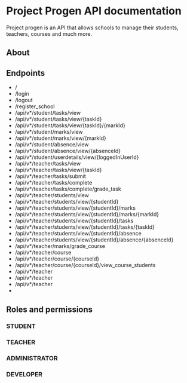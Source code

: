# Project Progen API documentation
Project progen is an API that allows schools to manage their students, teachers, courses and much more. 

## About

## Endpoints
- /
- /login
- /logout
- /register_school
- /api/v*/student/tasks/view
- /api/v*/student/tasks/view/{taskId}
- /api/v*/student/tasks/view/{taskId}/{markId}
- /api/v*/student/marks/view
- /api/v*/student/marks/view/{markId}
- /api/v*/student/absence/view
- /api/v*/student/absence/view/{absenceId}
- /api/v*/student/userdetails/view/{loggedInUserId}
- /api/v*/teacher/tasks/view
- /api/v*/teacher/tasks/view/{taskId}
- /api/v*/teacher/tasks/submit
- /api/v*/teacher/tasks/complete
- /api/v*/teacher/tasks/complete/grade_task
- /api/v*/teacher/students/view
- /api/v*/teacher/students/view/{studentId}
- /api/v*/teacher/students/view/{studentId}/marks
- /api/v*/teacher/students/view/{studentId}/marks/{markId}
- /api/v*/teacher/students/view/{studentId}/tasks
- /api/v*/teacher/students/view/{studentId}/tasks/{taskId}
- /api/v*/teacher/students/view/{studentId}/absence
- /api/v*/teacher/students/view/{studentId}/absence/{absenceId}
- /api/v*/teacher/marks/grade_course
- /api/v*/teacher/course
- /api/v*/teacher/course/{courseId}
- /api/v*/teacher/course/{courseId}/view_course_students
- /api/v*/teacher
- /api/v*/teacher
- /api/v*/teacher
- 

## Roles and permissions
### STUDENT

### TEACHER

### ADMINISTRATOR

### DEVELOPER